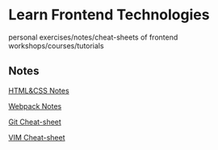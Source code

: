 # Learn Frontend Technologies

personal exercises/notes/cheat-sheets of frontend workshops/courses/tutorials

## Notes

[HTML&CSS Notes](./htmlcss/README.md)

[Webpack Notes](./webpack/seanlarkin-webpack-plugins/README.md)

[Git Cheat-sheet](./tools/nina-git-in-depth/README.md)

[VIM Cheat-sheet](./tools/vim-fundamentals/README.md)
